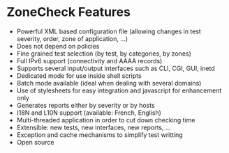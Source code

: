 # ZoneCheck Features

 * Powerful XML based configuration file (allowing changes in test severity,
order, zone of application, ...)
 * Does not depend on policies
 * Fine grained test selection (by test, by categories, by zones)
 * Full IPv6 support (connectivity and AAAA records)
 * Supports several input/output interfaces such as CLI, CGI, GUI, inetd
 * Dedicated mode for use inside shell scripts
 * Batch mode available (ideal when dealing with several domains)
 * Use of stylesheets for easy integration and javascript for enhancement only
 * Generates reports either by severity or by hosts
 * I18N and L10N support (available: French, English)
 * Multi-threaded application in order to cut down checking time
 * Extensible: new tests, new interfaces, new reports, ...
 * Exception and cache mechanisms to simplify test writting
 * Open source

